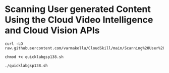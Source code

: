 # Scanning User generated Content Using the Cloud Video Intelligence and Cloud Vision APIs

```
curl -LO raw.githubusercontent.com/varmakollu/CloudSkill/main/Scanning%20User%20generated%20Content%20Using%20the%20Cloud%20Video%20Intelligence%20and%20Cloud%20Vision%20APIs/quicklabgsp138.sh

chmod +x quicklabgsp138.sh

./quicklabgsp138.sh


```

